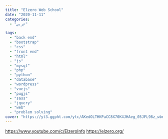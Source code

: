 ```yaml
---
title: "Elzero Web School"
date: "2020-11-11"
categories:
  - "عربي"

tags:
  - "back end"
  - "bootstrap"
  - "css"
  - "front end"
  - "html"
  - "js"
  - "mysql"
  - "php"
  - "python"
  - "database"
  - "wordpress"
  - "vuejs"
  - "pugjs"
  - "sass"
  - "jquery"
  - "web"
  - "problem solving"
cover: "https://yt3.ggpht.com/ytc/AKedOLTHKPaCC8X70K4JHAeg_05JFL98z_wbnAPzWrgKIg=s176-c-k-c0x00ffffff-no-rj-mo"
---
```


https://www.youtube.com/c/ElzeroInfo
https://elzero.org/
